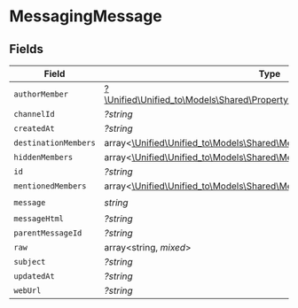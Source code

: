 # MessagingMessage


## Fields

| Field                                                                                                                                  | Type                                                                                                                                   | Required                                                                                                                               | Description                                                                                                                            |
| -------------------------------------------------------------------------------------------------------------------------------------- | -------------------------------------------------------------------------------------------------------------------------------------- | -------------------------------------------------------------------------------------------------------------------------------------- | -------------------------------------------------------------------------------------------------------------------------------------- |
| `authorMember`                                                                                                                         | [?\Unified\Unified_to\Models\Shared\PropertyMessagingMessageAuthorMember](../../Models/Shared/PropertyMessagingMessageAuthorMember.md) | :heavy_minus_sign:                                                                                                                     | N/A                                                                                                                                    |
| `channelId`                                                                                                                            | *?string*                                                                                                                              | :heavy_minus_sign:                                                                                                                     | N/A                                                                                                                                    |
| `createdAt`                                                                                                                            | *?string*                                                                                                                              | :heavy_minus_sign:                                                                                                                     | N/A                                                                                                                                    |
| `destinationMembers`                                                                                                                   | array<[\Unified\Unified_to\Models\Shared\MessagingMember](../../Models/Shared/MessagingMember.md)>                                     | :heavy_minus_sign:                                                                                                                     | N/A                                                                                                                                    |
| `hiddenMembers`                                                                                                                        | array<[\Unified\Unified_to\Models\Shared\MessagingMember](../../Models/Shared/MessagingMember.md)>                                     | :heavy_minus_sign:                                                                                                                     | N/A                                                                                                                                    |
| `id`                                                                                                                                   | *?string*                                                                                                                              | :heavy_minus_sign:                                                                                                                     | N/A                                                                                                                                    |
| `mentionedMembers`                                                                                                                     | array<[\Unified\Unified_to\Models\Shared\MessagingMember](../../Models/Shared/MessagingMember.md)>                                     | :heavy_minus_sign:                                                                                                                     | N/A                                                                                                                                    |
| `message`                                                                                                                              | *string*                                                                                                                               | :heavy_check_mark:                                                                                                                     | N/A                                                                                                                                    |
| `messageHtml`                                                                                                                          | *?string*                                                                                                                              | :heavy_minus_sign:                                                                                                                     | N/A                                                                                                                                    |
| `parentMessageId`                                                                                                                      | *?string*                                                                                                                              | :heavy_minus_sign:                                                                                                                     | N/A                                                                                                                                    |
| `raw`                                                                                                                                  | array<string, *mixed*>                                                                                                                 | :heavy_minus_sign:                                                                                                                     | N/A                                                                                                                                    |
| `subject`                                                                                                                              | *?string*                                                                                                                              | :heavy_minus_sign:                                                                                                                     | N/A                                                                                                                                    |
| `updatedAt`                                                                                                                            | *?string*                                                                                                                              | :heavy_minus_sign:                                                                                                                     | N/A                                                                                                                                    |
| `webUrl`                                                                                                                               | *?string*                                                                                                                              | :heavy_minus_sign:                                                                                                                     | N/A                                                                                                                                    |